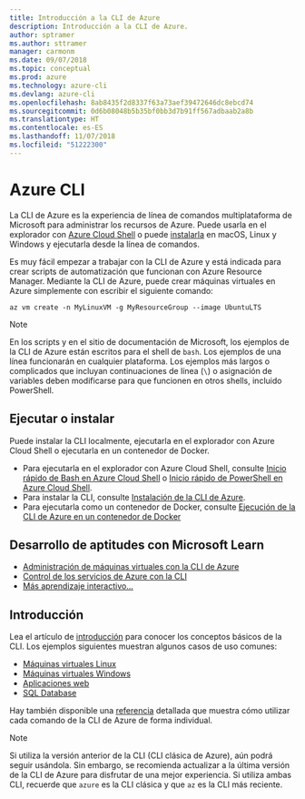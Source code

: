 ```yaml
---
title: Introducción a la CLI de Azure
description: Introducción a la CLI de Azure.
author: sptramer
ms.author: sttramer
manager: carmonm
ms.date: 09/07/2018
ms.topic: conceptual
ms.prod: azure
ms.technology: azure-cli
ms.devlang: azure-cli
ms.openlocfilehash: 8ab8435f2d8337f63a73aef39472646dc8ebcd74
ms.sourcegitcommit: 0d6b08048b5b35bf0bb3d7b91ff567adbaab2a8b
ms.translationtype: HT
ms.contentlocale: es-ES
ms.lasthandoff: 11/07/2018
ms.locfileid: "51222300"
---
```

# <a name="azure-cli"></a>Azure CLI

La CLI de Azure es la experiencia de línea de comandos multiplataforma de Microsoft para administrar los recursos de Azure.
Puede usarla en el explorador con [Azure Cloud Shell](/azure/cloud-shell/overview) o puede [instalarla](install-azure-cli.md) en macOS, Linux y Windows y ejecutarla desde la línea de comandos.

Es muy fácil empezar a trabajar con la CLI de Azure y está indicada para crear scripts de automatización que funcionan con Azure Resource Manager. Mediante la CLI de Azure, puede crear máquinas virtuales en Azure simplemente con escribir el siguiente comando:

```azurecli-interactive
az vm create -n MyLinuxVM -g MyResourceGroup --image UbuntuLTS
```

> [!NOTE]
>
> En los scripts y en el sitio de documentación de Microsoft, los ejemplos de la CLI de Azure están escritos para el shell de `bash`. Los ejemplos de una línea funcionarán en cualquier plataforma. Los ejemplos más largos o complicados que incluyan continuaciones de línea (`\`) o asignación de variables deben modificarse para que funcionen en otros shells, incluido PowerShell.

## <a name="run-or-install"></a>Ejecutar o instalar

Puede instalar la CLI localmente, ejecutarla en el explorador con Azure Cloud Shell o ejecutarla en un contenedor de Docker.

* Para ejecutarla en el explorador con Azure Cloud Shell, consulte [Inicio rápido de Bash en Azure Cloud Shell](/azure/cloud-shell/quickstart) o [Inicio rápido de PowerShell en Azure Cloud Shell](/azure/cloud-shell/quickstart-powershell).
* Para instalar la CLI, consulte [Instalación de la CLI de Azure](install-azure-cli.md).
* Para ejecutarla como un contenedor de Docker, consulte [Ejecución de la CLI de Azure en un contenedor de Docker](run-azure-cli-docker.md)

## <a name="build-your-skills-with-microsoft-learn"></a>Desarrollo de aptitudes con Microsoft Learn

- [Administración de máquinas virtuales con la CLI de Azure](/learn/modules/manage-virtual-machines-with-azure-cli/)
- [Control de los servicios de Azure con la CLI](/learn/modules/control-azure-services-with-cli/)
- [Más aprendizaje interactivo...](/learn/browse/?products=azure-clis)

## <a name="get-started"></a>Introducción

Lea el artículo de [introducción](get-started-with-azure-cli.md) para conocer los conceptos básicos de la CLI. Los ejemplos siguientes muestran algunos casos de uso comunes:

- [Máquinas virtuales Linux](/azure/virtual-machines/virtual-machines-linux-cli-samples?toc=%2fcli%2fazure%2ftoc.json&bc=%2fcli%2fazure%2fbreadcrumb%2ftoc.json)
- [Máquinas virtuales Windows](/azure/virtual-machines/virtual-machines-windows-cli-samples?toc=%2fcli%2fazure%2ftoc.json&bc=%2fcli%2fazure%2fbreadcrumb%2ftoc.json)
- [Aplicaciones web](/azure/app-service-web/app-service-cli-samples?toc=%2fcli%2fazure%2ftoc.json&bc=%2fcli%2fazure%2fbreadcrumb%2ftoc.json)
- [SQL Database](/azure/sql-database/sql-database-cli-samples?toc=%2fcli%2fazure%2ftoc.json&bc=%2fcli%2fazure%2fbreadcrumb%2ftoc.json)

Hay también disponible una [referencia](/cli/azure/reference-index) detallada que muestra cómo utilizar cada comando de la CLI de Azure de forma individual.

> [!NOTE]
> Si utiliza la versión anterior de la CLI (CLI clásica de Azure), aún podrá seguir usándola.
> Sin embargo, se recomienda actualizar a la última versión de la CLI de Azure para disfrutar de una mejor experiencia.
> Si utiliza ambas CLI, recuerde que `azure` es la CLI clásica y que `az` es la CLI más reciente.
